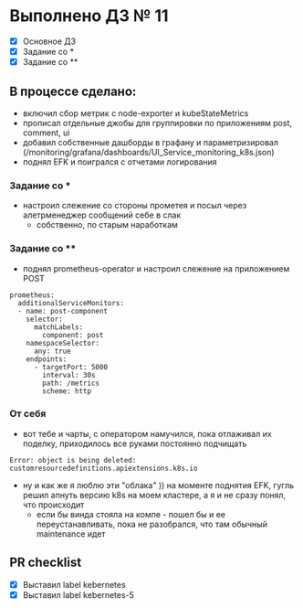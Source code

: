 # Выполнено ДЗ № 11
 - [X] Основное ДЗ
 - [X] Задание со *
 - [X] Задание со **

## В процессе сделано:
- включил сбор метрик с node-exporter и kubeStateMetrics
- прописал отдельные джобы для группировки по приложениям post, comment, ui
- добавил собственные дашборды в графану и параметризировал (/monitoring/grafana/dashboards/UI_Service_monitoring_k8s.json)
- поднял EFK и поигрался с отчетами логирования


### Задание со *
- настроил слежение со стороны прометея и посыл через алетрменеджер сообщений себе в слак
  - собственно, по старым наработкам

### Задание со **
- поднял prometheus-operator и настроил слежение на приложением POST
```
prometheus:
  additionalServiceMonitors:
  - name: post-component
    selector:
      matchLabels:
        component: post
    namespaceSelector:
      any: true
    endpoints:
      - targetPort: 5000
        interval: 30s
        path: /metrics
        scheme: http
```

### От себя
- вот тебе и чарты, с оператором намучился, пока отлаживал их поделку, приходилось все руками постоянно подчищать
```
Error: object is being deleted: customresourcedefinitions.apiextensions.k8s.io
```
- ну и как же я люблю эти "облака" )) на моменте поднятия EFK, гугль решил апнуть версию k8s на моем кластере, а я и не сразу понял, что происходит
  - если бы винда стояла на компе - пошел бы и ее переустанавливать, пока не разобрался, что там обычный maintenance идет

## PR checklist
  - [X] Выставил label kebernetes
  - [X] Выставил label kebernetes-5
